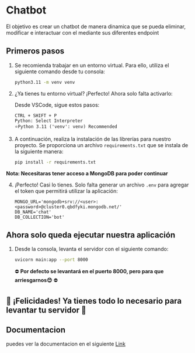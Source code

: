 # Chatbot

El objetivo es crear un chatbot de manera dinamica que se pueda eliminar, modificar e interactuar con el mediante sus diferentes endpoint

## Primeros pasos

1. Se recomienda trabajar en un entorno virtual. Para ello, utiliza el siguiente comando desde tu consola:

    ```bash
    python3.11 -m venv venv
    ```

2. ¿Ya tienes tu entorno virtual? ¡Perfecto! Ahora solo falta activarlo:

    Desde VSCode, sigue estos pasos:
    ```
    CTRL + SHIFT + P
    Python: Select Interpreter
    ⭐​Python 3.11 ('venv': venv) Recommended
    ```

3. A continuación, realiza la instalación de las librerías para nuestro proyecto. Se proporciona un archivo `requirements.txt` que se instala de la siguiente manera:

    ```bash
    pip install -r requirements.txt
    ```

**Nota: Necesitaras tener acceso a MongoDB para poder continuar**

4. ¡Perfecto! Casi lo tienes. Solo falta generar un archivo `.env` para agregar el token que permitirá utilizar la aplicación:

    ```
    MONGO_URL='mongodb+srv://<user>:<password>@cluster0.qbdfyki.mongodb.net/'
    DB_NAME='chat'
    DB_COLLECTION='bot'
    ```

## Ahora solo queda ejecutar nuestra aplicación

1. Desde la consola, levanta el servidor con el siguiente comando:

    ```bash
    uvicorn main:app --port 8000
    ```
    ⛔​ **Por defecto se levantará en el puerto 8000, pero para que arriesgarnos😊​** ⛔​


## 🥳 ¡Felicidades! Ya tienes todo lo necesario para levantar tu servidor 🥳

## Documentacion

puedes ver la documentacion en el siguiente [Link](https://documenter.getpostman.com/view/20768242/2sA35D74CX)
